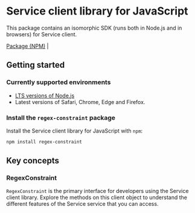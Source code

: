 # Service client library for JavaScript

This package contains an isomorphic SDK (runs both in Node.js and in browsers) for Service client.



[Package (NPM)](https://www.npmjs.com/package/regex-constraint) |

## Getting started

### Currently supported environments

- [LTS versions of Node.js](https://nodejs.org/about/releases/)
- Latest versions of Safari, Chrome, Edge and Firefox.


### Install the `regex-constraint` package

Install the Service client library for JavaScript with `npm`:

```bash
npm install regex-constraint
```


## Key concepts

### RegexConstraint

`RegexConstraint` is the primary interface for developers using the Service client library. Explore the methods on this client object to understand the different features of the Service service that you can access.

